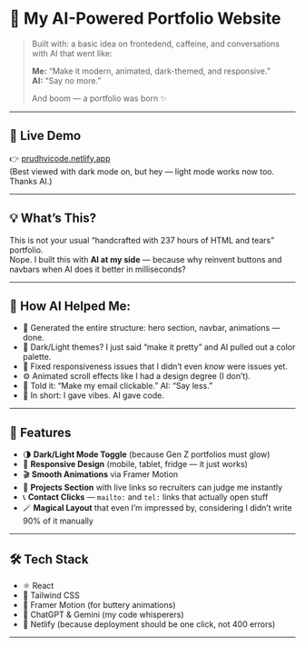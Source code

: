 # 🧠 My AI-Powered Portfolio Website

> Built with: a basic idea on frontedend, caffeine, and conversations with AI that went like:
>  
> **Me:** “Make it modern, animated, dark-themed, and responsive.”  
> **AI:** “Say no more.”  
>  
> And boom — a portfolio was born ✨

---

## 🔗 Live Demo

👉 [prudhvicode.netlify.app](https://prudhvicode.netlify.app)  
(Best viewed with dark mode on, but hey — light mode works now too. Thanks AI.)

---

## 💡 What’s This?

This is not your usual “handcrafted with 237 hours of HTML and tears” portfolio.  
Nope. I built this with **AI at my side** — because why reinvent buttons and navbars when AI does it better in milliseconds?

---

## 🤖 How AI Helped Me:

- 🧱 Generated the entire structure: hero section, navbar, animations — done.
- 🌙 Dark/Light themes? I just said “make it pretty” and AI pulled out a color palette.
- 🎯 Fixed responsiveness issues that I didn’t even *know* were issues yet.
- ⚙️ Animated scroll effects like I had a design degree (I don’t).
- 🔗 Told it: “Make my email clickable.” AI: “Say less.”
- 🧠 In short: I gave vibes. AI gave code.

---

## 🚀 Features

- 🌗 **Dark/Light Mode Toggle** (because Gen Z portfolios must glow)
- 📱 **Responsive Design** (mobile, tablet, fridge — it just works)
- 🎬 **Smooth Animations** via Framer Motion
- 💼 **Projects Section** with live links so recruiters can judge me instantly
- 📞 **Contact Clicks** — `mailto:` and `tel:` links that actually open stuff
- 🪄 **Magical Layout** that even I’m impressed by, considering I didn’t write 90% of it manually

---

## 🛠️ Tech Stack

- ⚛️ React
- 🎨 Tailwind CSS
- 🧈 Framer Motion (for buttery animations)
- 🧠 ChatGPT & Gemini (my code whisperers)
- 🚀 Netlify (because deployment should be one click, not 400 errors)

---


